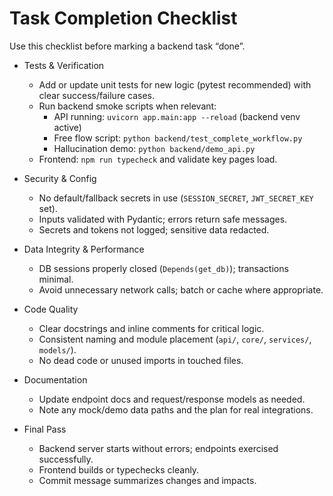 # Task Completion Checklist

Use this checklist before marking a backend task “done”.

- Tests & Verification
  - Add or update unit tests for new logic (pytest recommended) with clear success/failure cases.
  - Run backend smoke scripts when relevant:
    - API running: `uvicorn app.main:app --reload` (backend venv active)
    - Free flow script: `python backend/test_complete_workflow.py`
    - Hallucination demo: `python backend/demo_api.py`
  - Frontend: `npm run typecheck` and validate key pages load.

- Security & Config
  - No default/fallback secrets in use (`SESSION_SECRET`, `JWT_SECRET_KEY` set).
  - Inputs validated with Pydantic; errors return safe messages.
  - Secrets and tokens not logged; sensitive data redacted.

- Data Integrity & Performance
  - DB sessions properly closed (`Depends(get_db)`); transactions minimal.
  - Avoid unnecessary network calls; batch or cache where appropriate.

- Code Quality
  - Clear docstrings and inline comments for critical logic.
  - Consistent naming and module placement (`api/`, `core/`, `services/`, `models/`).
  - No dead code or unused imports in touched files.

- Documentation
  - Update endpoint docs and request/response models as needed.
  - Note any mock/demo data paths and the plan for real integrations.

- Final Pass
  - Backend server starts without errors; endpoints exercised successfully.
  - Frontend builds or typechecks cleanly.
  - Commit message summarizes changes and impacts.
